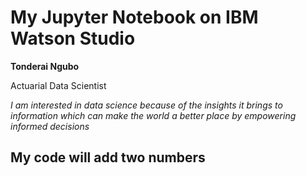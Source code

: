 # My Jupyter Notebook on IBM Watson Studio
**Tonderai Ngubo**

Actuarial Data Scientist

_I am interested in data science because of the insights it brings to information which can make the world a better place by empowering informed decisions_

## My code will add two numbers

